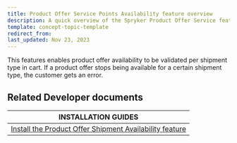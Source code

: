 ```yaml
---
title: Product Offer Service Points Availability feature overview
description: A quick overview of the Spryker Product Offer Service feature for your Spryker projects.
template: concept-topic-template
redirect_from:
last_updated: Nov 23, 2023
---
```


This features enables product offer availability to be validated per shipment type in cart. If a product offer stops being available for a certain shipment type, the customer gets an error.

## Related Developer documents

| INSTALLATION GUIDES|
| -------------- |
| [Install the Product Offer Shipment Availability feature](/docs/pbc/all/offer-management/202410.0/marketplace/install-and-upgrade/install-features/install-the-product-offer-shipment-availability-feature.html) |
